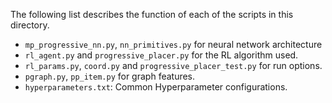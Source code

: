 The following list describes the function of each of the scripts in this directory.
 - `mp_progressive_nn.py`, `nn_primitives.py` for neural network architecture
 - `rl_agent.py` and `progressive_placer.py` for the RL algorithm used.
 - `rl_params.py`, `coord.py` and `progressive_placer_test.py` for run options.
 - `pgraph.py`, `pp_item.py` for graph features.
 - `hyperparameters.txt`: Common Hyperparameter configurations.
